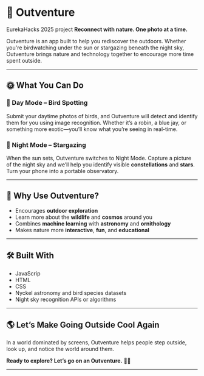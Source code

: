 # 🌿 Outventure
EurekaHacks 2025 project
**Reconnect with nature. One photo at a time.**

Outventure is an app built to help you rediscover the outdoors. Whether you're birdwatching under the sun or stargazing beneath the night sky, Outventure brings nature and technology together to encourage more time spent outside.

---

## 🌞 What You Can Do

### 📸 Day Mode – Bird Spotting
Submit your daytime photos of birds, and Outventure will detect and identify them for you using image recognition. Whether it’s a robin, a blue jay, or something more exotic—you’ll know what you’re seeing in real-time.

### 🌌 Night Mode – Stargazing
When the sun sets, Outventure switches to Night Mode. Capture a picture of the night sky and we’ll help you identify visible **constellations** and **stars**. Turn your phone into a portable observatory.

---

## 🚀 Why Use Outventure?

- Encourages **outdoor exploration**
- Learn more about the **wildlife** and **cosmos** around you
- Combines **machine learning** with **astronomy** and **ornithology**
- Makes nature more **interactive**, **fun**, and **educational**

---

## 🛠️ Built With

- JavaScrip
- HTML
- CSS
- Nyckel astronomy and bird species datasets
- Night sky recognition APIs or algorithms

---

## 🌎 Let’s Make Going Outside Cool Again

In a world dominated by screens, Outventure helps people step outside, look up, and notice the world around them.  

**Ready to explore? Let’s go on an Outventure.** 🌲✨

---

